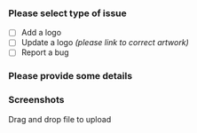 ### Please select type of issue
- [ ] Add a logo
- [ ] Update a logo *(please link to correct artwork)*
- [ ] Report a bug

### Please provide some details

### Screenshots
Drag and drop file to upload
